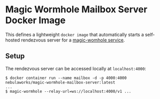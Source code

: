 # Magic Wormhole Mailbox Server Docker Image
This defines a lightweight `docker image` that automatically starts a self-hosted rendezvous server for a [magic-womhole service](https://github.com/warner/magic-wormhole-mailbox-server). 

## Setup
The rendezvous server can be accessed locally at `localhost:4000`:
```
$ docker container run --name mailbox -d -p 4000:4000 nebulaworks/magic-wormhole-mailbox-server:latest
...
$ magic-wormhole --relay-url=ws://localhost:4000/v1 ...
```